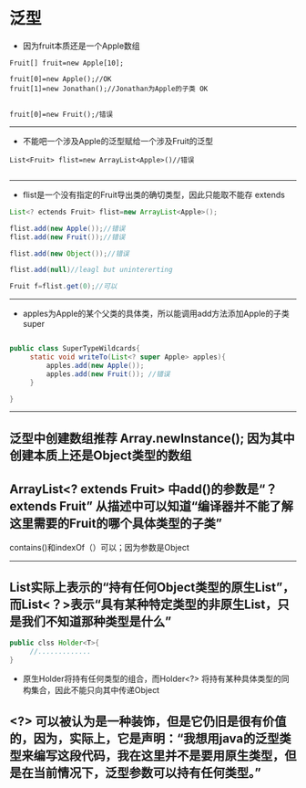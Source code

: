 # 泛型

+ 因为fruit本质还是一个Apple数组
```
Fruit[] fruit=new Apple[10];

fruit[0]=new Apple();//OK
fruit[1]=new Jonathan();//Jonathan为Apple的子类 OK


fruit[0]=new Fruit();/错误

```


----

+ 不能吧一个涉及Apple的泛型赋给一个涉及Fruit的泛型
```
List<Fruit> flist=new ArrayList<Apple>()//错误


```
----
+ flist是一个没有指定的Fruit导出类的确切类型，因此只能取不能存 extends

```java
List<? ectends Fruit> flist=new ArrayList<Apple>();

flist.add(new Apple());//错误
flist.add(new Fruit());//错误

flist.add(new Object());//错误

flist.add(null)//leagl but unintererting

Fruit f=flist.get(0);//可以

```
----
+ apples为Apple的某个父类的具体类，所以能调用add方法添加Apple的子类 super


```java

public class SuperTypeWildcards{
     static void writeTo(List<? super Apple> apples){
         apples.add(new Apple());
         apples.add(new Fruit()); //错误
     }

}

```

----

## 泛型中创建数组推荐 Array.newInstance(); 因为其中创建本质上还是Object类型的数组
## ArrayList<? extends Fruit> 中add()的参数是“？ extends Fruit” 从描述中可以知道“编译器并不能了解这里需要的Fruit的哪个具体类型的子类”
contains()和indexOf（）可以；因为参数是Object

----

## List实际上表示的“持有任何Object类型的原生List”，而List<？>表示“具有某种特定类型的非原生List，只是我们不知道那种类型是什么”

```java
public clss Holder<T>{
     //.............
}
```
+ 原生Holder将持有任何类型的组合，而Holder<?> 将持有某种具体类型的同构集合，因此不能只向其中传递Object

## <?> 可以被认为是一种装饰，但是它仍旧是很有价值的，因为，实际上，它是声明：“我想用java的泛型类型来编写这段代码，我在这里并不是要用原生类型，但是在当前情况下，泛型参数可以持有任何类型。”







